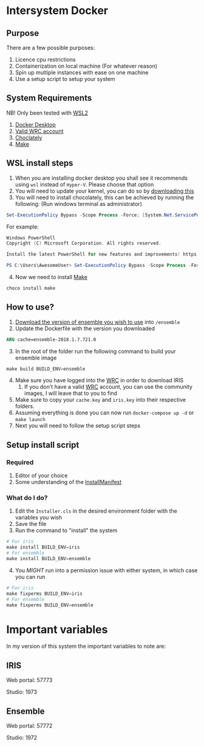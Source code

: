 # Intersystem Docker

## Purpose

There are a few possible purposes:

1. Licence cpu restrictions
1. Containerization on local machine (For whatever reason)
1. Spin up multiple instances with ease on one machine
1. Use a setup script to setup your system

## System Requirements

NB! Only been tested with [WSL2](https://learn.microsoft.com/en-us/windows/wsl/install-manual)

1. [Docker Desktop](https://www.docker.com/products/docker-desktop/)
2. [Valid WRC account](https://wrc.intersystems.com/)
3. [Choclately](https://chocolatey.org/)
4. [Make](https://www.gnu.org/software/make/)

## WSL install steps

1. When you are installing docker desktop you shall see it recommends using `wsl` instead of `Hyper-V`. Please choose that option
2. You will need to update your kernel, you can do so by [downloading this](https://wslstorestorage.blob.core.windows.net/wslblob/wsl_update_x64.msi)
3. You will need to install chocolately, this can be achieved by running the following: (Run windows terminal as administrator)
```powershell
Set-ExecutionPolicy Bypass -Scope Process -Force; [System.Net.ServicePointManager]::SecurityProtocol = [System.Net.ServicePointManager]::SecurityProtocol -bor 3072; iex ((New-Object System.Net.WebClient).DownloadString('https://community.chocolatey.org/install.ps1'))

```
For example:
```powershell
Windows PowerShell
Copyright (C) Microsoft Corporation. All rights reserved.

Install the latest PowerShell for new features and improvements! https://aka.ms/PSWindows

PS C:\Users\AwesomeUser> Set-ExecutionPolicy Bypass -Scope Process -Force; [System.Net.ServicePointManager]::SecurityProtocol = [System.Net.ServicePointManager]::SecurityProtocol -bor 3072; iex ((New-Object System.Net.WebClient).DownloadString('https://community.chocolatey.org/install.ps1'))

```
4. Now we need to install [Make](https://www.gnu.org/software/make/)
```powershell
choco install make
```

## How to use?

1. [Download the version of ensemble you wish to use](https://wrc.intersystems.com/wrc/coDistEns.csp) into `/ensemble`
2. Update the Dockerfile with the version you downloaded
```Dockerfile
ARG cache=ensemble-2018.1.7.721.0
```
3. In the root of the folder run the following command to build your ensemble image
```powershell
make build BUILD_ENV=ensemble
```
4. Make sure you have logged into the [WRC](https://wrc.intersystems.com/) in order to download IRIS
    1. If you don't have a valid [WRC](https://wrc.intersystems.com/) account, you can use the community images, I will leave that to you to find
5. Make sure to copy your `cache.key` and `iris.key` into their respective folders.
6. Assuming everything is done you can now run `docker-compose up -d` or `make launch`
7. Next you will need to follow the setup script steps

## Setup install script

### Required

1. Editor of your choice
2. Some understanding of the [InstallManifest](https://docs.intersystems.com/latest/csp/docbook/DocBook.UI.Page.cls?KEY=GCI_manifest)

### What do I do?

1. Edit the `Installer.cls` in the desired environment folder with the variables you wish
2. Save the file
3. Run the command to "install" the system
```powershell
# For iris
make install BUILD_ENV=iris
# For ensemble
make install BUILD_ENV=ensemble
```
4. You *MIGHT* run into a permission issue with either system, in which case you can run
```powershell
# For iris
make fixperms BUILD_ENV=iris
# For ensemble
make fixperms BUILD_ENV=ensemble
```

# Important variables

In my version of this system the important variables to note are:

## IRIS

Web portal: 57773

Studio: 1973

## Ensemble

Web portal: 57772

Studio: 1972